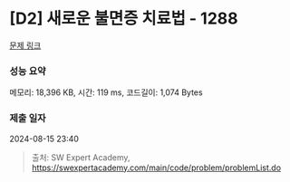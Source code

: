 # [D2] 새로운 불면증 치료법 - 1288 

[문제 링크](https://swexpertacademy.com/main/code/problem/problemDetail.do?contestProbId=AV18_yw6I9MCFAZN) 

### 성능 요약

메모리: 18,396 KB, 시간: 119 ms, 코드길이: 1,074 Bytes

### 제출 일자

2024-08-15 23:40



> 출처: SW Expert Academy, https://swexpertacademy.com/main/code/problem/problemList.do